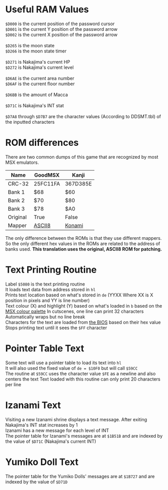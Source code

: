 # Useful RAM Values
`$D000` is the current position of the password cursor<br>
`$D001` is the current Y position of the password arrow<br>
`$D002` is the current X position of the password arrow<br>
<br>
`$D265` is the moon state<br>
`$D266` is the moon state timer<br>
<br>
`$D271` is Nakajima's current HP<br>
`$D272` is Nakajima's current level<br>
<br>
`$D6AE` is the current area number<br>
`$D6AF` is the current floor number<br>
<br>
`$D6BB` is the amount of Macca<br>
<br>
`$D71C` is Nakajima's INT stat<br>
<br>
`$D7A8` through `$D7B7` are the character values (According to DDSMT.tbl) of the inputted characters<br>

# ROM differences
There are two common dumps of this game that are recognized by most MSX emulators.

|Name|GoodMSX|Kanji|
| --- | --- | --- |
|CRC-32|25FC11FA|367D385E|
|Bank 1|$68|$60|
|Bank 2|$70|$80|
|Bank 3|$78|$A0|
|Original|True|False|
|Mapper|[ASCII8](https://www.msx.org/wiki/MegaROM_Mappers#ASCII8_.28ASCII.29)|[Konami](https://www.msx.org/wiki/MegaROM_Mappers#Konami.27s_MegaROMs_without_SCC)|

The only difference between the ROMs is that they use different mappers. So the only different hex values in the ROMs are related to the address of banks used.
**This translation uses the original, ASCII8 ROM for patching.**

# Text Printing Routine
Label `$5080` is the text printing routine  
It loads text data from address stored in `hl`  
Prints text location based on what's stored in `de` (YYXX Where XX is X position in pixels and YY is line number)  
Text colour (X) and highlight (Y) based on what's loaded in `b` based on the [MSX colour palette](https://paulwratt.github.io/programmers-palettes/HW-MSX/HW-MSX-palettes.html)
In cutscenes, one line can print 32 characters 
Automatically wraps but no line break  
Characters for the text are loaded from [the BIOS](https://www.msx.org/wiki/MSX_font) based on their hex value  
Stops printing text until it sees the `$FF` character

# Pointer Table Text
Some text will use a pointer table to load its text into `hl`  
It will also used the fixed value of `de = $10F0` but will call `$59CC`  
The routine at `$59CC` uses the character value `$FE` as a newline and also centers the text
Text loaded with this routine can only print 20 characters per line

# Izanami Text
Visiting a new Izanami shrine displays a text message. After exiting Nakajima's INT stat increases by 1  
Izanami has a new message for each level of INT  
The pointer table for Izanami's messages are at `$1B51B` and are indexed by the value of `$D71C` (Nakajima's current INT)  

# Yumiko Doll Text
The pointer table for the Yumiko Dolls' messages are at `$1B727` and are indexed by the value of `$D71D`

